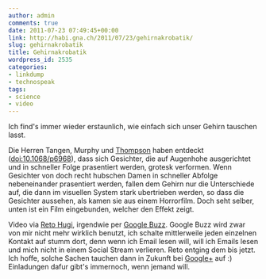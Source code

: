 ```yaml
---
author: admin
comments: true
date: 2011-07-23 07:49:45+00:00
link: http://habi.gna.ch/2011/07/23/gehirnakrobatik/
slug: gehirnakrobatik
title: Gehirnakrobatik
wordpress_id: 2535
categories:
- linkdump
- technospeak
tags:
- science
- video
---
```


Ich find's immer wieder erstaunlich, wie einfach sich unser Gehirn tauschen lasst.




Die Herren Tangen, Murphy und [Thompson](http://mbthompson.com/research/) haben entdeckt ([doi:10.1068/p6968](http://dx.doi.org/10.1068/p6968)), dass sich Gesichter, die auf Augenhohe ausgerichtet und in schneller Folge prasentiert werden, grotesk verformen. Wenn Gesichter von doch recht hubschen Damen in schneller Abfolge nebeneinander prasentiert werden, fallen dem Gehirn nur die Unterschiede auf, die dann im visuellen System stark ubertrieben werden, so dass die Gesichter aussehen, als kamen sie aus einem Horrorfilm. Doch seht selber, unten ist ein Film eingebunden, welcher den Effekt zeigt.

  

Video via [Reto Hugi](http://retohugi.ch/), irgendwie per [Google Buzz](http://www.google.com/buzz). Google Buzz wird zwar von mir nicht mehr wirklich benutzt, ich schalte mittlerweile jeden einzelnen Kontakt auf stumm dort, denn wenn ich Email lesen will, will ich Emails lesen und mich nicht in einem Social Stream verlieren. Reto entging dem bis jetzt. Ich hoffe, solche Sachen tauchen dann in Zukunft bei [Google+](https://plus.google.com/) auf :) Einladungen dafur gibt's immernoch, wenn jemand will.
